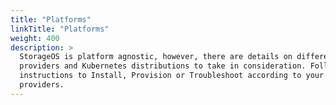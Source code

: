 ```yaml
---
title: "Platforms"
linkTitle: "Platforms"
weight: 400
description: >
  StorageOS is platform agnostic, however, there are details on different
  providers and Kubernetes distributions to take in consideration. Follow the
  instructions to Install, Provision or Troubleshoot according to your
  providers.
---
```

